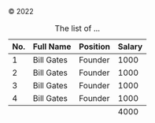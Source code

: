 <!DOCTYPE html>
<html lang="en">

<head>
    <meta charset="UTF-8" />
    <meta http-equiv="X-UA-Compatible" content="IE=edge" />
    <meta name="viewport" content="width=device-width, initial-scale=1.0" />
</head>

<body>
<table>
    <caption> The list of ... </caption>
    <thead>
        <tr>
            <th>No.</th>
            <th>Full Name</th>
            <th>Position</th>
            <th>Salary</th>
    </thead>
    <tbody></tbody>
    <tr>
        <td>1</td>
        <td>Bill Gates</td>
        <td>Founder</td>
        <td>1000</td>
    </tr>
    <tr>
        <td>2</td>
        <td>Bill Gates</td>
        <td>Founder</td>
        <td>1000</td>
    </tr>
    <tr>
        <td>3</td>
        <td>Bill Gates</td>
        <td>Founder</td>
        <td>1000</td>
    </tr>
    <tr>
        <td>4</td>
        <td>Bill Gates</td>
        <td>Founder</td>
        <td>1000</td>
    </tr>
    <tfoot>
        <tr> 
            <td></td> 
            <td></td>
            <td></td> 
            <td>4000</td>
        </tr>
    </tfoot>
             
     
<p>&copy 2022 </p>
    
